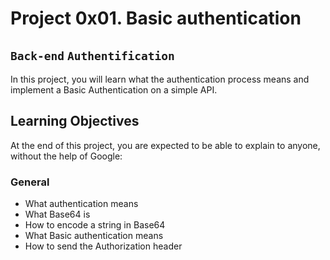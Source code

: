 # Project 0x01. Basic authentication
## `Back-end` `Authentification`
In this project, you will learn what the authentication process means and implement a Basic Authentication on a simple API.  
## Learning Objectives
At the end of this project, you are expected to be able to explain to anyone, without the help of Google:  
### General
- What authentication means
- What Base64 is
- How to encode a string in Base64
- What Basic authentication means
- How to send the Authorization header
